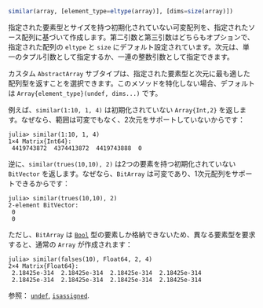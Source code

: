 ```julia
similar(array, [element_type=eltype(array)], [dims=size(array)])
```

指定された要素型とサイズを持つ初期化されていない可変配列を、指定されたソース配列に基づいて作成します。第二引数と第三引数はどちらもオプションで、指定された配列の `eltype` と `size` にデフォルト設定されています。次元は、単一のタプル引数として指定するか、一連の整数引数として指定できます。

カスタム `AbstractArray` サブタイプは、指定された要素型と次元に最も適した配列型を返すことを選択できます。このメソッドを特化しない場合、デフォルトは `Array{element_type}(undef, dims...)` です。

例えば、`similar(1:10, 1, 4)` は初期化されていない `Array{Int,2}` を返します。なぜなら、範囲は可変でもなく、2次元をサポートしていないからです：

```julia-repl
julia> similar(1:10, 1, 4)
1×4 Matrix{Int64}:
 4419743872  4374413872  4419743888  0
```

逆に、`similar(trues(10,10), 2)` は2つの要素を持つ初期化されていない `BitVector` を返します。なぜなら、`BitArray` は可変であり、1次元配列をサポートできるからです：

```julia-repl
julia> similar(trues(10,10), 2)
2-element BitVector:
 0
 0
```

ただし、`BitArray` は [`Bool`](@ref) 型の要素しか格納できないため、異なる要素型を要求すると、通常の `Array` が作成されます：

```julia-repl
julia> similar(falses(10), Float64, 2, 4)
2×4 Matrix{Float64}:
 2.18425e-314  2.18425e-314  2.18425e-314  2.18425e-314
 2.18425e-314  2.18425e-314  2.18425e-314  2.18425e-314
```

参照： [`undef`](@ref), [`isassigned`](@ref).
